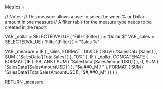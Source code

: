 Metrics = 

// Notes:
// This measure allows a user to select between % or Dollar amount in one measure
// A filter table for the measure type needs to be created in the report

VAR _dollar =
    SELECTEDVALUE ( 'Filter'[Filter] ) = "Dollar $"
VAR _sales =
    SELECTEDVALUE ( 'Filter'[Filter] ) = "Sales %"

VAR _measure =
    IF (
        _sales,
        FORMAT (
            DIVIDE (
                SUM ( 'SalesData'[Sales] ),
                SUM ( 'SalesData'[TotalSales] )
            ),
            "0%"
        ),
        IF (
            _dollar,
            CONCATENATE (
                FORMAT (
                    IF (
                        ISBLANK ( SUM ( 'SalesData'[SalesAmountUSD] ) ),
                        0,
                        SUM ( 'SalesData'[SalesAmountUSD] )
                    ),
                    "$#,##0,,M / "
                ),
                FORMAT ( SUM (  'SalesData'[TotalSalesAmountUSD]), "$#,##0,,M" )
            )
        )
    )

RETURN
   _measure

